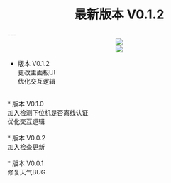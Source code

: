 <center><h1> 最新版本 V0.1.2</h1></center>
---
<center><img src="https://github.com/skkkyoyo/Controller-of-solar-roof-cleaning-robot/blob/master/%E7%BE%8E%E5%8C%96/%E4%B8%BB%E7%95%8C%E9%9D%A2.png?raw=true"></center>


<center><a href="https://github.com/skkkyoyo/Controller-of-solar-roof-cleaning-robot/archive/master.zip"><img src="https://github.com/skkkyoyo/Controller-of-solar-roof-cleaning-robot/blob/master/%E7%BE%8E%E5%8C%96/DownloadButton.png?raw=true" width="图片的宽度" height="图片的高度" border="边框"></a></center>



* 版本 V0.1.2 <br>
更改主面板UI<br>
优化交互逻辑<br>
<br>
* 版本 V0.1.0 <br>
加入检测下位机是否离线认证<br>
优化交互逻辑<br>
<br>
* 版本 V0.0.2 <br>
加入检查更新<br>
<br>
* 版本 V0.0.1 <br>
修复天气BUG